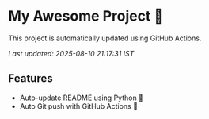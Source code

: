 # My Awesome Project 🚀

This project is automatically updated using GitHub Actions.

_Last updated: 2025-08-10 21:17:31 IST_

## Features
- Auto-update README using Python 🐍
- Auto Git push with GitHub Actions 🤖
